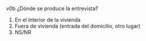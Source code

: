 v0b	¿Dónde se produce la entrevista?

1. En el interior de la	vivienda				
2. Fuera de vivienda	(entrada	del	domicilio,	otro	lugar)
9. NS/NR				
